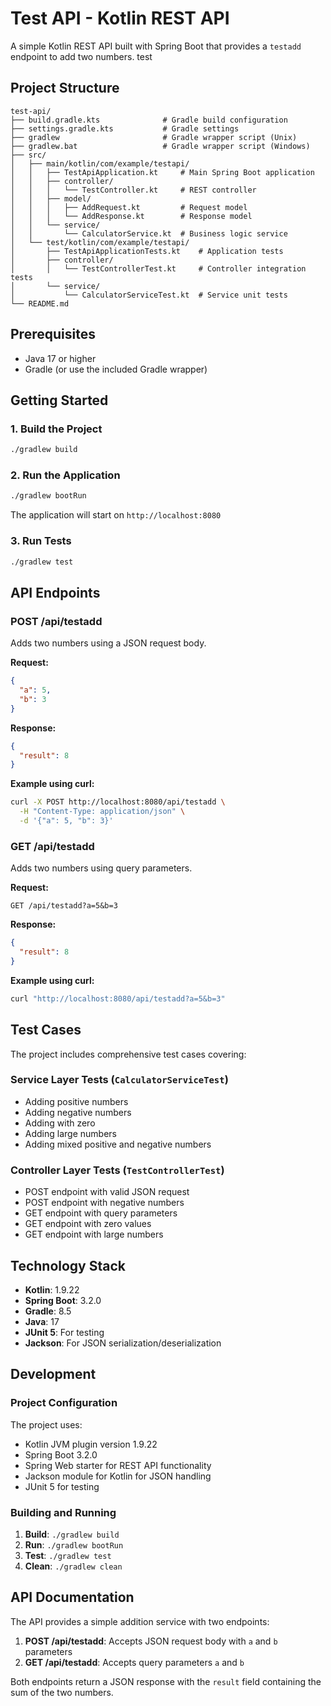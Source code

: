 # Test API - Kotlin REST API

A simple Kotlin REST API built with Spring Boot that provides a `testadd` endpoint to add two numbers. test

## Project Structure

```
test-api/
├── build.gradle.kts              # Gradle build configuration
├── settings.gradle.kts           # Gradle settings
├── gradlew                       # Gradle wrapper script (Unix)
├── gradlew.bat                   # Gradle wrapper script (Windows)
├── src/
│   ├── main/kotlin/com/example/testapi/
│   │   ├── TestApiApplication.kt     # Main Spring Boot application
│   │   ├── controller/
│   │   │   └── TestController.kt     # REST controller
│   │   ├── model/
│   │   │   ├── AddRequest.kt         # Request model
│   │   │   └── AddResponse.kt        # Response model
│   │   └── service/
│   │       └── CalculatorService.kt  # Business logic service
│   └── test/kotlin/com/example/testapi/
│       ├── TestApiApplicationTests.kt    # Application tests
│       ├── controller/
│       │   └── TestControllerTest.kt     # Controller integration tests
│       └── service/
│           └── CalculatorServiceTest.kt  # Service unit tests
└── README.md
```

## Prerequisites

- Java 17 or higher
- Gradle (or use the included Gradle wrapper)

## Getting Started

### 1. Build the Project

```bash
./gradlew build
```

### 2. Run the Application

```bash
./gradlew bootRun
```

The application will start on `http://localhost:8080`

### 3. Run Tests

```bash
./gradlew test
```

## API Endpoints

### POST /api/testadd

Adds two numbers using a JSON request body.

**Request:**
```json
{
  "a": 5,
  "b": 3
}
```

**Response:**
```json
{
  "result": 8
}
```

**Example using curl:**
```bash
curl -X POST http://localhost:8080/api/testadd \
  -H "Content-Type: application/json" \
  -d '{"a": 5, "b": 3}'
```

### GET /api/testadd

Adds two numbers using query parameters.

**Request:**
```
GET /api/testadd?a=5&b=3
```

**Response:**
```json
{
  "result": 8
}
```

**Example using curl:**
```bash
curl "http://localhost:8080/api/testadd?a=5&b=3"
```

## Test Cases

The project includes comprehensive test cases covering:

### Service Layer Tests (`CalculatorServiceTest`)
- Adding positive numbers
- Adding negative numbers
- Adding with zero
- Adding large numbers
- Adding mixed positive and negative numbers

### Controller Layer Tests (`TestControllerTest`)
- POST endpoint with valid JSON request
- POST endpoint with negative numbers
- GET endpoint with query parameters
- GET endpoint with zero values
- GET endpoint with large numbers

## Technology Stack

- **Kotlin**: 1.9.22
- **Spring Boot**: 3.2.0
- **Gradle**: 8.5
- **Java**: 17
- **JUnit 5**: For testing
- **Jackson**: For JSON serialization/deserialization

## Development

### Project Configuration

The project uses:
- Kotlin JVM plugin version 1.9.22
- Spring Boot 3.2.0
- Spring Web starter for REST API functionality
- Jackson module for Kotlin for JSON handling
- JUnit 5 for testing

### Building and Running

1. **Build**: `./gradlew build`
2. **Run**: `./gradlew bootRun`
3. **Test**: `./gradlew test`
4. **Clean**: `./gradlew clean`

## API Documentation

The API provides a simple addition service with two endpoints:

1. **POST /api/testadd**: Accepts JSON request body with `a` and `b` parameters
2. **GET /api/testadd**: Accepts query parameters `a` and `b`

Both endpoints return a JSON response with the `result` field containing the sum of the two numbers. 
